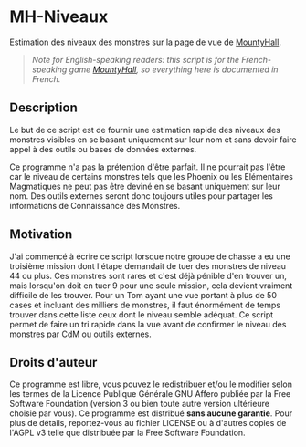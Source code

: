 # MH-Niveaux

Estimation des niveaux des monstres sur la page de vue de
[MountyHall](http://www.mountyhall.com/).

> _Note for English-speaking readers: this script is for the
> French-speaking game [MountyHall](http://www.mountyhall.com/), so
> everything here is documented in French._

## Description

Le but de ce script est de fournir une estimation rapide des niveaux
des monstres visibles en se basant uniquement sur leur nom et sans
devoir faire appel à des outils ou bases de données externes.

Ce programme n'a pas la prétention d'être parfait.  Il ne pourrait pas
l'être car le niveau de certains monstres tels que les Phoenix ou les
Elémentaires Magmatiques ne peut pas être deviné en se basant
uniquement sur leur nom.  Des outils externes seront donc toujours
utiles pour partager les informations de Connaissance des Monstres.

## Motivation

J'ai commencé à écrire ce script lorsque notre groupe de chasse a eu
une troisième mission dont l'étape demandait de tuer des monstres de
niveau 44 ou plus.  Ces monstres sont rares et c'est déjà pénible d'en
trouver un, mais lorsqu'on doit en tuer 9 pour une seule mission, cela
devient vraiment difficile de les trouver.  Pour un Tom ayant une vue
portant à plus de 50 cases et incluant des milliers de monstres, il
faut énormément de temps trouver dans cette liste ceux dont le niveau
semble adéquat.  Ce script permet de faire un tri rapide dans la vue
avant de confirmer le niveau des monstres par CdM ou outils externes.

## Droits d'auteur

Ce programme est libre, vous pouvez le redistribuer et/ou le modifier
selon les termes de la Licence Publique Générale GNU Affero publiée
par la Free Software Foundation (version 3 ou bien toute autre version
ultérieure choisie par vous).  Ce programme est distribué **sans
aucune garantie**.  Pour plus de détails, reportez-vous au fichier
LICENSE ou à d'autres copies de l'AGPL v3 telle que distribuée par la
Free Software Foundation.
